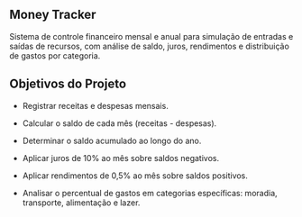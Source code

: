 ## Money Tracker

Sistema de controle financeiro mensal e anual para simulação de entradas e saídas de recursos, com análise de saldo, juros, rendimentos e distribuição de gastos por categoria.

## Objetivos do Projeto

- Registrar receitas e despesas mensais.

- Calcular o saldo de cada mês (receitas - despesas).

- Determinar o saldo acumulado ao longo do ano.

- Aplicar juros de 10% ao mês sobre saldos negativos.

- Aplicar rendimentos de 0,5% ao mês sobre saldos positivos.

- Analisar o percentual de gastos em categorias específicas: moradia, transporte, alimentação e lazer.
